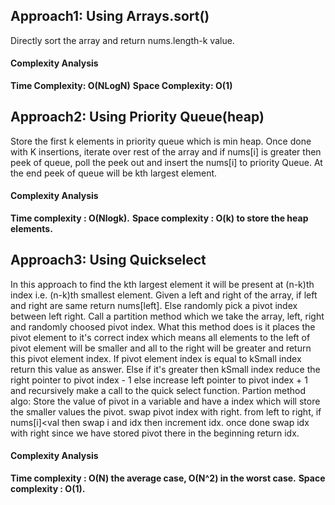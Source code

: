 ## Approach1: Using Arrays.sort()
Directly sort the array and return nums.length-k value.
​
#### Complexity Analysis
**Time Complexity: O(NLogN)**
**Space Complexity: O(1)**
​
## Approach2: Using Priority Queue(heap)
Store the first k elements in priority queue which is min heap. Once done with K insertions, iterate over rest of the array and if nums[i] is greater then peek of queue, poll the peek out and insert the nums[i] to priority Queue.
At the end peek of queue will be kth largest element.
​
#### Complexity Analysis
**Time complexity : O(Nlogk).**
**Space complexity : O(k) to store the heap elements.**
​
## Approach3: Using Quickselect
In this approach to find the kth largest element it will be present at (n-k)th index i.e. (n-k)th smallest element.
Given a left and right of the array, if left and right are same return nums[left]. Else randomly pick a pivot index between left right. Call a partition method which we take the array, left, right and randomly choosed pivot index. What this method does is it places the pivot element to it's correct index which means all elements to the left of pivot element will be smaller and all to the right will be greater and return this pivot element index. If pivot element index is equal to kSmall index return this value as answer. Else if it's greater then kSmall index reduce the right pointer to pivot index - 1 else increase left pointer to pivot index + 1 and recursively make a call to the quick select function.
​
Partion method algo:
Store the value of pivot in a variable and have a index which will store the smaller values the pivot.
swap pivot index with right.
from left to right, if nums[i]<val then swap i and idx then increment idx.
once done swap idx with right since we have stored pivot there in the beginning return idx.
​
#### Complexity Analysis
**Time complexity : O(N) the average case, O(N^2) in the worst case.**
**Space complexity : O(1).**